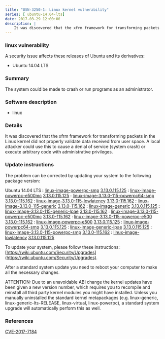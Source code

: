 ```yaml
---
title: "USN-3250-1: Linux kernel vulnerability"
series: [ ubuntu-14.04-lts]
date: 2017-03-29 12:00:00
description: |
    It was discovered that the xfrm framework for transforming packets in the Linux kernel did not properly validate data received from user space. A local attacker could use this to cause a denial of service (system crash) or execute arbitrary code with administrative privileges.
--- 
```

 
 


### linux vulnerability

A security issue affects these releases of Ubuntu and its derivatives:

* Ubuntu 14.04 LTS

### Summary

The system could be made to crash or run programs as an administrator. 

### Software description

* linux 

### Details

It was discovered that the xfrm framework for transforming packets in the Linux kernel did not properly validate data received from user space. A local attacker could use this to cause a denial of service (system crash) or execute arbitrary code with administrative privileges.

### Update instructions

The problem can be corrected by updating your system to the following package version:

Ubuntu 14.04 LTS
 : [linux-image-powerpc-smp](https://launchpad.net/ubuntu/+source/linux) <span> [3.13.0.115.125](https://launchpad.net/ubuntu/+source/linux/3.13.0-115.162) </span> 
 : [linux-image-powerpc-e500mc](https://launchpad.net/ubuntu/+source/linux) <span> [3.13.0.115.125](https://launchpad.net/ubuntu/+source/linux/3.13.0-115.162) </span> 
 : [linux-image-3.13.0-115-powerpc64-smp](https://launchpad.net/ubuntu/+source/linux) <span> [3.13.0-115.162](https://launchpad.net/ubuntu/+source/linux/3.13.0-115.162) </span> 
 : [linux-image-3.13.0-115-lowlatency](https://launchpad.net/ubuntu/+source/linux) <span> [3.13.0-115.162](https://launchpad.net/ubuntu/+source/linux/3.13.0-115.162) </span> 
 : [linux-image-3.13.0-115-generic](https://launchpad.net/ubuntu/+source/linux) <span> [3.13.0-115.162](https://launchpad.net/ubuntu/+source/linux/3.13.0-115.162) </span> 
 : [linux-image-generic](https://launchpad.net/ubuntu/+source/linux) <span> [3.13.0.115.125](https://launchpad.net/ubuntu/+source/linux/3.13.0-115.162) </span> 
 : [linux-image-3.13.0-115-generic-lpae](https://launchpad.net/ubuntu/+source/linux) <span> [3.13.0-115.162](https://launchpad.net/ubuntu/+source/linux/3.13.0-115.162) </span> 
 : [linux-image-3.13.0-115-powerpc-e500mc](https://launchpad.net/ubuntu/+source/linux) <span> [3.13.0-115.162](https://launchpad.net/ubuntu/+source/linux/3.13.0-115.162) </span> 
 : [linux-image-3.13.0-115-powerpc-e500](https://launchpad.net/ubuntu/+source/linux) <span> [3.13.0-115.162](https://launchpad.net/ubuntu/+source/linux/3.13.0-115.162) </span> 
 : [linux-image-powerpc-e500](https://launchpad.net/ubuntu/+source/linux) <span> [3.13.0.115.125](https://launchpad.net/ubuntu/+source/linux/3.13.0-115.162) </span> 
 : [linux-image-powerpc64-smp](https://launchpad.net/ubuntu/+source/linux) <span> [3.13.0.115.125](https://launchpad.net/ubuntu/+source/linux/3.13.0-115.162) </span> 
 : [linux-image-generic-lpae](https://launchpad.net/ubuntu/+source/linux) <span> [3.13.0.115.125](https://launchpad.net/ubuntu/+source/linux/3.13.0-115.162) </span> 
 : [linux-image-3.13.0-115-powerpc-smp](https://launchpad.net/ubuntu/+source/linux) <span> [3.13.0-115.162](https://launchpad.net/ubuntu/+source/linux/3.13.0-115.162) </span> 
 : [linux-image-lowlatency](https://launchpad.net/ubuntu/+source/linux) <span> [3.13.0.115.125](https://launchpad.net/ubuntu/+source/linux/3.13.0-115.162) </span> 

To update your system, please follow these instructions: [https://wiki.ubuntu.com/Security/Upgrades](https://wiki.ubuntu.com/Security/Upgrades).

After a standard system update you need to reboot your computer to make all the necessary changes.

ATTENTION: Due to an unavoidable ABI change the kernel updates have been given a new version number, which requires you to recompile and reinstall all third party kernel modules you might have installed. Unless you manually uninstalled the standard kernel metapackages (e.g. linux-generic, linux-generic-lts-RELEASE, linux-virtual, linux-powerpc), a standard system upgrade will automatically perform this as well. 

### References

 
 [CVE-2017-7184](http://people.ubuntu.com/~ubuntu-security/cve/CVE-2017-7184)
 

